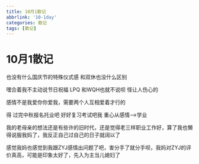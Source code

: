 ```yaml
---
title: 10月1散记
abbrlink: '10-1day'
categories: 散记
tags: [散记]
---
```

# 10月1散记

也没有什么国庆节的特殊仪式感  和双休也没什么区别

嘿合着我不主动说节日祝福 LPQ 和WQH也就不说呗 怪让人伤心的

感情不是我爱你你爱我，需要两个人互相爱着才行的 

得 过完中秋报名托业吧 好好复习考试吧我 重心从感情-->学业



我的老母亲的想法还是有些许的旧时代，还是觉得老三样职业工作好，算了我也懒得说服我妈了，我反正自己过自己的日子就阔以了



感觉我妈也感觉到我跟ZYJ感情出问题了吧，害分手了就分手呗，我妈对ZYJ的评价真高，可能是印象太好了，先入为主当儿媳妇了
